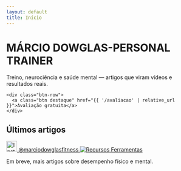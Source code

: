 ```yaml
---
layout: default
title: Início
---
```


<div class="hero" style="background-image:url('{{ "/assets/hero.jpg" | relative_url }}')">
  <div class="hero-inner">
    <h1>MÁRCIO DOWGLAS-PERSONAL TRAINER</h1>
    <p>Treino, neurociência e saúde mental — artigos que viram vídeos e resultados reais.</p>

    <div class="btn-row">
      <a class="btn destaque" href="{{ '/avaliacao' | relative_url }}">Avaliação gratuita</a>
    </div>
  </div>
</div>

<section class="ultimos">
  <h2>Últimos artigos</h2>

  <div class="social-area">
    <a href="https://www.instagram.com/marciodowglasfitness" target="_blank" class="social-link">
      <img src="{{ '/assets/instagram.svg' | relative_url }}" alt="Instagram" width="28" height="28">
      <span>@marciodowglasfitness</span>
    </a>
    <a href="{{ '/recursos' | relative_url }}" class="social-link recurso-link">
      <img src="{{ '/assets/recursos.svg' | relative_url }}" alt="Recursos">
      <span>Ferramentas</span>
    </a>
  </div>

  <p>Em breve, mais artigos sobre desempenho físico e mental.</p>
</section>
